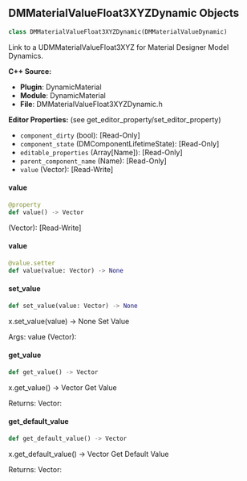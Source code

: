 ## DMMaterialValueFloat3XYZDynamic Objects

```python
class DMMaterialValueFloat3XYZDynamic(DMMaterialValueDynamic)
```

Link to a UDMMaterialValueFloat3XYZ for Material Designer Model Dynamics.

**C++ Source:**

- **Plugin**: DynamicMaterial
- **Module**: DynamicMaterial
- **File**: DMMaterialValueFloat3XYZDynamic.h

**Editor Properties:** (see get_editor_property/set_editor_property)

- ``component_dirty`` (bool):  [Read-Only]
- ``component_state`` (DMComponentLifetimeState):  [Read-Only]
- ``editable_properties`` (Array[Name]):  [Read-Only]
- ``parent_component_name`` (Name):  [Read-Only]
- ``value`` (Vector):  [Read-Write]

<a id="unreal.DMMaterialValueFloat3XYZDynamic.value"></a>

#### value

```python
@property
def value() -> Vector
```

(Vector):  [Read-Write]

<a id="unreal.DMMaterialValueFloat3XYZDynamic.value"></a>

#### value

```python
@value.setter
def value(value: Vector) -> None
```

<a id="unreal.DMMaterialValueFloat3XYZDynamic.set_value"></a>

#### set_value

```python
def set_value(value: Vector) -> None
```

x.set_value(value) -> None
Set Value

Args:
    value (Vector):

<a id="unreal.DMMaterialValueFloat3XYZDynamic.get_value"></a>

#### get_value

```python
def get_value() -> Vector
```

x.get_value() -> Vector
Get Value

Returns:
    Vector:

<a id="unreal.DMMaterialValueFloat3XYZDynamic.get_default_value"></a>

#### get_default_value

```python
def get_default_value() -> Vector
```

x.get_default_value() -> Vector
Get Default Value

Returns:
    Vector:

<a id="unreal.DMMaterialValueFloat4Dynamic"></a>
